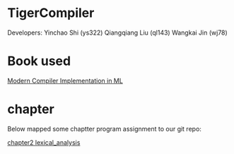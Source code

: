 # TigerCompiler
Developers:
Yinchao Shi (ys322)
Qiangqiang Liu (ql143)
Wangkai Jin (wj78)

# Book used
[Modern Compiler Implementation in ML](https://www.cs.princeton.edu/~appel/modern/ml/ "Modern Compiler Implementation in ML")

# chapter

Below mapped some chaptter program assignment to our git repo:

[chapter2 lexical_analysis](./lexical_analysis "chapter2 lexical_analysis")




